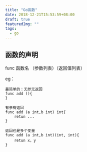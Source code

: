 ```yaml
---
title: "Go函数"
date: 2018-12-21T15:53:59+08:00
draft: true
featuredImg: ""
tags: 
  - go
---
```


## 函数的声明

func 函数名 （参数列表）（返回值列表）

eg：

```
最简单的：无参无返回
func add (){
}

有参有返回
func add (a int,b int) int{
    retun ...
}

返回也是多个变量
func add (a int,b int)(int, int){
    retun x，y
}

```

 
  

